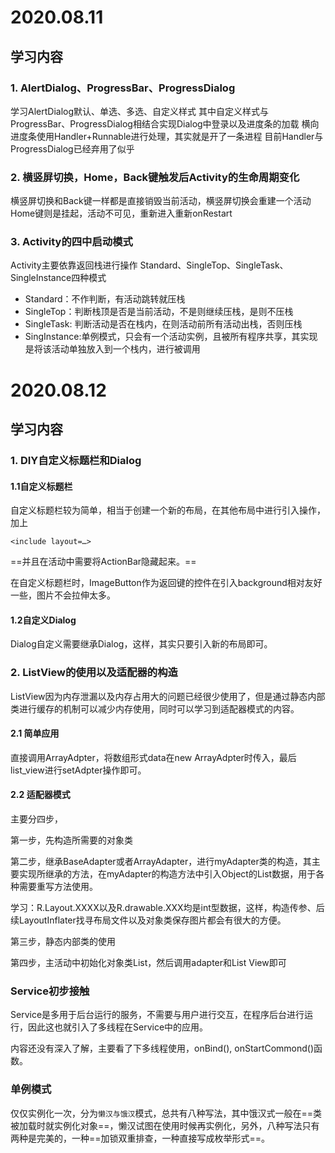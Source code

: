 # 2020.08.11
## 学习内容
### 1. AlertDialog、ProgressBar、ProgressDialog
学习AlertDialog默认、单选、多选、自定义样式
其中自定义样式与ProgressBar、ProgressDialog相结合实现Dialog中登录以及进度条的加载
横向进度条使用Handler+Runnable进行处理，其实就是开了一条进程
目前Handler与ProgressDialog已经弃用了似乎

### 2. 横竖屏切换，Home，Back键触发后Activity的生命周期变化
横竖屏切换和Back键一样都是直接销毁当前活动，横竖屏切换会重建一个活动
Home键则是挂起，活动不可见，重新进入重新onRestart

### 3. Activity的四中启动模式
Activity主要依靠返回栈进行操作
Standard、SingleTop、SingleTask、SingleInstance四种模式
- Standard：不作判断，有活动跳转就压栈
- SingleTop：判断栈顶是否是当前活动，不是则继续压栈，是则不压栈
- SingleTask: 判断活动是否在栈内，在则活动前所有活动出栈，否则压栈
- SingInstance:单例模式，只会有一个活动实例，且被所有程序共享，其实现是将该活动单独放入到一个栈内，进行被调用

# 2020.08.12
## 学习内容
### 1. DIY自定义标题栏和Dialog
#### 1.1自定义标题栏
自定义标题栏较为简单，相当于创建一个新的布局，在其他布局中进行引入操作，加上
```
<include layout=…>
```
==并且在活动中需要将ActionBar隐藏起来。==

在自定义标题栏时，ImageButton作为返回键的控件在引入background相对友好一些，图片不会拉伸太多。 
#### 1.2自定义Dialog
Dialog自定义需要继承Dialog，这样，其实只要引入新的布局即可。
 
### 2. ListView的使用以及适配器的构造 
ListView因为内存泄漏以及内存占用大的问题已经很少使用了，但是通过静态内部类进行缓存的机制可以减少内存使用，同时可以学习到适配器模式的内容。 

#### 2.1 简单应用 

直接调用ArrayAdpter，将数组形式data在new ArrayAdpter时传入，最后list_view进行setAdpter操作即可。 
#### 2.2 适配器模式 

主要分四步， 

第一步，先构造所需要的对象类 

第二步，继承BaseAdapter或者ArrayAdapter，进行myAdapter类的构造，其主要实现所继承的方法，在myAdapter的构造方法中引入Object的List数据，用于各种需要重写方法使用。 

学习：R.Layout.XXXX以及R.drawable.XXX均是int型数据，这样，构造传参、后续LayoutInflater找寻布局文件以及对象类保存图片都会有很大的方便。 

第三步，静态内部类的使用 

第四步，主活动中初始化对象类List，然后调用adapter和List View即可

###  Service初步接触 

Service是多用于后台运行的服务，不需要与用户进行交互，在程序后台进行运行，因此这也就引入了多线程在Service中的应用。 

内容还没有深入了解，主要看了下多线程使用，onBind(), onStartCommond()函数。 

### 单例模式 

仅仅实例化一次，分为<code>懒汉与饿汉</code>模式，总共有八种写法，其中饿汉式一般在==类被加载时就实例化对象==，懒汉试图在使用时候再实例化，另外，八种写法只有两种是完美的，一种==加锁双重排查，一种直接写成枚举形式==。 
